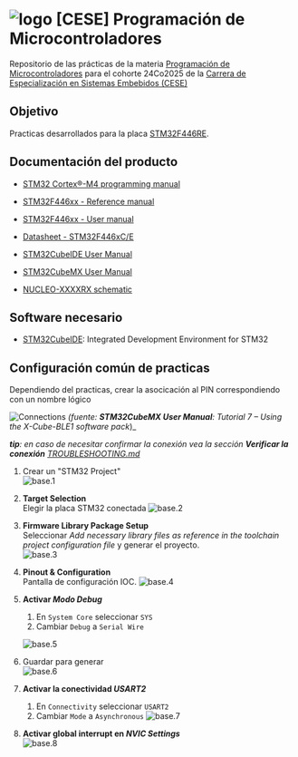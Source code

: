 # ![logo](images/lse-logo.png) [CESE] Programación de Microcontroladores

Repositorio de las prácticas de la materia [Programación de Microcontroladores](https://sites.google.com/cursoscapse.com/pdm/) para el cohorte 24Co2025 de la [Carrera de Especialización en Sistemas Embebidos (CESE)](https://lse-posgrados.fi.uba.ar/posgrados/especializaciones/cese) 

## Objetivo

Practicas desarrollados para la placa [STM32F446RE](https://www.st.com/en/evaluation-tools/nucleo-f446re.html).

## Documentación del producto

- [STM32 Cortex®-M4 programming manual](docs/pm0214-stm32-cortexm4-mcus-and-mpus-programming-manual-stmicroelectronics.pdf)

- [STM32F446xx - Reference manual](docs/rm0390-stm32f446xx-advanced-arm-based-32-bit-mcus-stmicroelectronics-en.pdf)

- [STM32F446xx - User manual](docs/um3461-stm32f4-series-ulcsaiec-607301603351-selftest-library-user-guide-stmicroelectronics.pdf)

- [Datasheet - STM32F446xC/E](docs/stm32f446re.pdf)

- [STM32CubeIDE User Manual](docs/um2609-stm32cubeide-user-guide-stmicroelectronics.pdf)

- [STM32CubeMX User Manual](docs/um1718-stm32cubemx-for-stm32-configuration-and-initialization-c-code-generation-stmicroelectronics.pdf)

- [NUCLEO-XXXXRX schematic](docs/mb1136-default-c04_schematic.pdf)

## Software necesario

- [STM32CubeIDE](https://www.st.com/en/development-tools/stm32cubeide.html): Integrated Development Environment for STM32

## Configuración común de practicas

Dependiendo del practicas, crear la asocicación al PIN correspondiendo con un nombre lógico

![Connections](images/GPIO_Connection_with_hardware_resources.png)
_(fuente: **STM32CubeMX User Manual**: Tutorial 7 – Using the X-Cube-BLE1 software pack_)_


_**tip**: en caso de necesitar confirmar la conexión vea la sección **Verificar la conexión** [TROUBLESHOOTING.md](TROUBLESHOOTING.md#verificar-la-conexión)_

1. Crear un "STM32 Project"  
    ![base.1](images/config_base-1.png)

2. **Target Selection**  
    Elegir la placa STM32 conectada
    ![base.2](images/config_base-2.png)

3. **Firmware Library Package Setup**  
    Seleccionar _Add necessary library files as reference in the toolchain project configuration file_ y generar el proyecto.  
    ![base.3](images/config_base-3.png)

4. **Pinout & Configuration**  
    Pantalla de configuración IOC.
    ![base.4](images/config_base-4.png)

5. **Activar _Modo Debug_**  
    1. En `System Core` seleccionar `SYS`
    2. Cambiar `Debug` a `Serial Wire`

    ![base.5](images/config_base-5.png)

6. Guardar para generar  
    ![base.6](images/config_base-6.png)

7. **Activar la conectividad _USART2_**  
    1. En `Connectivity` seleccionar `USART2`
    2. Cambiar `Mode` a `Asynchronous`
    ![base.7](images/config_base-7.png)

8. **Activar global interrupt en _NVIC Settings_**  
    ![base.8](images/config_base-8.png)

